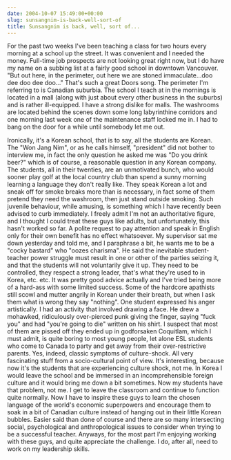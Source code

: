 ```yaml
---
date: 2004-10-07 15:49:00+00:00
slug: sunsangnim-is-back-well-sort-of
title: Sunsangnim is back, well, sort of...
---
```


For the past two weeks I've been teaching a class for two hours every morning at a school up the street. It was convenient and I needed the money. Full-time job prospects are not looking great right now, but I do have my name on a subbing list at a fairly good school in downtown Vancouver. "But out here, in the perimeter, out here we are stoned immaculate...doo dee doo dee doo..." That's such a great Doors song. The perimeter I'm referring to is Canadian suburbia. The school I teach at in the mornings is located in a mall (along with just about every other business in the suburbs) and is rather ill-equipped. I have a strong dislike for malls. The washrooms are located behind the scenes down some long labyrinthine corridors and one morning last week one of the maintenance staff locked me in. I had to bang on the door for a while until somebody let me out. 

Ironically, it's a Korean school, that is to say, all the students are Korean. The "Won Jang Nim", or as he calls himself, "president" did not bother to interview me, in fact the only question he asked me was "Do you drink beer?" which is of course, a reasonable question in any Korean company. The students, all in their twenties, are an unmotivated bunch, who would sooner play golf at the local country club than spend a sunny morning learning a language they don't really like. They speak Korean a lot and sneak off for smoke breaks more than is necessary, in fact some of them pretend they need the washroom, then just stand outside smoking. Such juvenile behaviour, while amusing, is something which I have recently been advised to curb immediately. I freely admit I'm not an authoritative figure, and I thought I could treat these guys like adults, but unfortunately, this hasn't worked so far. A polite request to pay attention and speak in English only for their own benefit has no effect whatsoever. My supervisor sat me down yesterday and told me, and I paraphrase a bit, he wants me to be a "cocky bastard" who "oozes charisma". He said the inevitable student-teacher power struggle must result in one or other of the parties seizing it, and that the students will not voluntarily give it up. They need to be controlled, they respect a strong leader, that's what they're used to in Korea, etc. etc. It was pretty good advice actually and I've tried being more of a hard-ass with some limited success. Some of the hardcore apathists still scowl and mutter angrily in Korean under their breath, but when I ask them what is wrong they say "nothing". One student expressed his anger artistically. I had an activity that involved drawing a face. He drew a mohawked, ridiculously over-pierced punk giving the finger, saying "fuck you" and had "you're going to die" written on his shirt. I suspect that most of them are pissed off they ended up in godforsaken Coquitlam, which I must admit, is quite boring to most young people, let alone ESL students who come to Canada to party and get away from their over-restrictive parents. Yes, indeed, classic symptoms of culture-shock. All very fascinating stuff from a socio-cultural point of view. It's interesting, because now it's the students that are experiencing culture shock, not me. In Korea I would leave the school and be immersed in an incomprehensible foreign culture and it would bring me down a bit sometimes. Now my students have that problem, not me. I get to leave the classroom and continue to function quite normally. Now I have to inspire these guys to learn the chosen language of the world's economic superpowers and encourage them to soak in a bit of Canadian culture instead of hanging out in their little Korean bubbles. Easier said than done of course and there are so many intersecting social, psychological and anthropological issues to consider when trying to be a successful teacher. Anyways, for the most part I'm enjoying working with these guys, and quite appreciate the challenge. I do, after all, need to work on my leadership skills.
